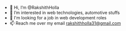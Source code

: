 - 👋 Hi, I’m @RakshithHolla
- 👀 I’m interested in web technologies, automotive stuffs
- 💞️ I'm looking for a job in web development roles
- 📫 Reach me over my email rakshithholla31@gmail.com

<!---
RakshithHolla/RakshithHolla is a ✨ special ✨ repository because its `README.md` (this file) appears on your GitHub profile.
You can click the Preview link to take a look at your changes.
--->
